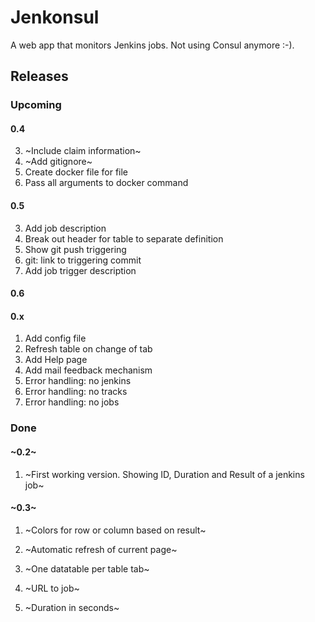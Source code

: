 # Jenkonsul

A web app that monitors Jenkins jobs. Not using Consul anymore :-).


## Releases

### Upcoming

#### 0.4
3. ~Include claim information~
1. ~Add gitignore~
3. Create docker file for file
4. Pass all arguments to docker command

#### 0.5
3. Add job description
2. Break out header for table to separate definition
1. Show git push triggering
2. git: link to triggering commit
3. Add job trigger description

#### 0.6

#### 0.x
1. Add config file
4. Refresh table on change of tab
3. Add Help page
3. Add mail feedback mechanism
4. Error handling: no jenkins
4. Error handling: no tracks
4. Error handling: no jobs

### Done

#### ~0.2~
1. ~First working version. Showing ID, Duration and Result of a jenkins job~

#### ~0.3~
1. ~Colors for row or column based on result~
2. ~Automatic refresh of current page~

1. ~One datatable per table tab~
4. ~URL to job~
5. ~Duration in seconds~
